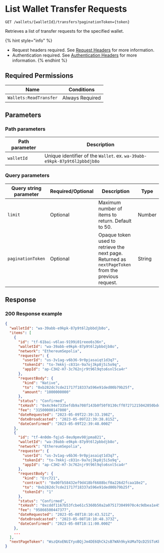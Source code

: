 # List Wallet Transfer Requests

`GET /wallets/{walletId}/transfers?paginationToken={token}`

Retrieves a list of transfer requests for the specified wallet.

{% hint style="info" %}
* Request headers required. See [Request Headers](../../getting-started/request-headers.md) for more information.
* Authentication required. See [Authentication Headers](../../getting-started/request-headers.md#authentication-headers) for more information.
{% endhint %}

## Required Permissions

| Name                   | Conditions      |
| ---------------------- | --------------- |
| `Wallets:ReadTransfer` | Always Required |

## Parameters <a href="#parameters.1" id="parameters.1"></a>

### Path parameters <a href="#path-parameters" id="path-parameters"></a>

| Path parameter | Description                                                              |
| -------------- | ------------------------------------------------------------------------ |
| `walletId`     | Unique identifier of the `Wallet`. ex. `wa-39abb-e9kpk-87p9t6l2pbbdjb8o` |

### Query parameters <a href="#request-example.1" id="request-example.1"></a>

| Query string parameter | Required/Optional | Description                                                                                         | Type   |
| ---------------------- | ----------------- | --------------------------------------------------------------------------------------------------- | ------ |
| `limit`                | Optional          | Maximum number of items to return. Default to 50.                                                   | Number |
| `paginationToken`      | Optional          | Opaque token used to retrieve the next page. Returned as `nextPageToken` from the previous request. | String |

## Response <a href="#response" id="response"></a>

### 200 Response example <a href="#response-example" id="response-example"></a>

```json
{
  "walletId": "wa-39abb-e9kpk-87p9t6l2pbbdjb8o",
  "items": [
    {
      "id": "tf-61bai-v6lao-9199i01reeo6s36n",
      "walletId": "wa-39abb-e9kpk-87p9t6l2pbbdjb8o",
      "network": "EthereumSepolia",
      "requester": {
        "userId": "us-3v1ag-v6b36-9r0pjasaiqt1d3q7",
        "tokenId": "to-7mkkj-c831n-9a7oj3kp8j5i5o9q",
        "appId": "ap-C3H2-H7-3c762njr9t96l9qto6snl5ca4r"
      },
      "requestBody": {
        "kind": "Native",
        "to": "0xb282dc7cde21717f18337a596e91ded00b79b25f",
        "amount": "1000000000"
      },
      "status": "Confirmed",
      "txHash": "0x4c94e7335efdb9a708f143b0f50f0130cff07271215042050bdd8ad429fa146f",
      "fee": "31500000147000",
      "dateRequested": "2023-05-09T22:39:33.198Z",
      "dateBroadcasted": "2023-05-09T22:39:38.815Z",
      "dateConfirmed": "2023-05-09T22:39:48.000Z"
    },
    {
      "id": "tf-4n0dm-fqju5-8eu9pmv98jpma821",
      "walletId": "wa-39abb-e9kpk-87p9t6l2pbbdjb8o",
      "network": "EthereumSepolia",
      "requester": {
        "userId": "us-3v1ag-v6b36-9r0pjasaiqt1d3q7",
        "tokenId": "to-7mkkj-c831n-9a7oj3kp8j5i5o9q",
        "appId": "ap-C3H2-H7-3c762njr9t96l9qto6snl5ca4r"
      },
      "requestBody": {
        "kind": "Erc721",
        "contract": "0x00fb58432ef9d418bf6688bcf0a226d2fcaa18e2",
        "to": "0xb282dc7cde21717f18337a596e91ded00b79b25f",
        "tokenId": "1"
      },
      "status": "Confirmed",
      "txHash": "0xcddf1167b53fcbe61c5360b50a2a075173049970c4c9dbea1e45db5ff9e41c15",
      "fee": "95866500447377",
      "dateRequested": "2023-05-08T18:10:43.521Z",
      "dateBroadcasted": "2023-05-08T18:10:48.373Z",
      "dateConfirmed": "2023-05-08T18:11:00.000Z"
    },
    ...
  ],
  "nextPageToken": "WszQXoENUIYyoBQjJm4DE6QhCk2sB7WAh9kykUMaTQcD25SToKbuXkgf3td8ZYb2LrtopPLo35u407gwwA1Sug=="
}
```
